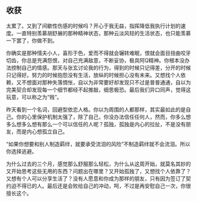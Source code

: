 



## 收获

太累了。又到了间歇性伤感的时候吗？开心于我无益，指挥降低我执行计划的速度。一直特别羡慕胡舒展的那种精神状态，那种云淡风轻的生活状态，也只能羡慕一下罢了，你做不到。

你确实是那种懦夫小人，喜形于色，爱而不得就会辗转难眠，恨就会面目扭曲咬牙切齿，你总是充满怨恨，对自己充满敌意，不断妥协，极具阿Q精神。你根本没办法控制自己的情感。那天与张玄讨论我的行为，得到的时候只记得差，分开的时候只记得好。努力的时候抱怨没有生活，放纵的时候担心没有未来。又想找个人依赖，又不想面对那种失落惆怅，自以为非常要好却发现只不过是普普通通，自以为完美契合却发现每一个细节都经不起推敲，细思极恐。最后我们异口同声，觉得这玩意，可以称之为“贱”。

昨天看到一个名词，回避型依恋人格。你以为周围的人都那样，其实最如此的是自己。你的心里保护机制太强了，除了自己，你没办法信任任何人，然而，你多么想多么想多么想有那么一个可以信任的人呢？孤独，孤独是内心的拉扯，不是没有朋友，而是内心想孤立自己。

“如果你想要和别人制造羁绊，就要承受流泪的风险”不制造羁绊就不会流泪。所以你选择逃避。

为什么过去的三个月，感觉那么舒服那么轻松，为什么从这周开始，就莫名其妙的又开始思考这些无用的东西？问题出在哪里？又开始孤独了，又想找个人依靠了？又想有个人可以分享生活了？没有人愿意和你成为那样的朋友，只有因为签订了契约迫不得已的人。最后还是会败给自己的冲动，呵，不过是再安慰自己一次，你很擅长这个。


